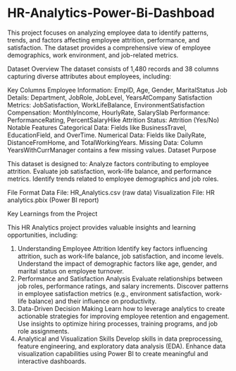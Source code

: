 # HR-Analytics-Power-Bi-Dashboad

This project focuses on analyzing employee data to identify patterns, trends, and factors affecting employee attrition, performance, and satisfaction. The dataset provides a comprehensive view of employee demographics, work environment, and job-related metrics.

Dataset Overview
The dataset consists of 1,480 records and 38 columns capturing diverse attributes about employees, including:

Key Columns
Employee Information: EmpID, Age, Gender, MaritalStatus
Job Details: Department, JobRole, JobLevel, YearsAtCompany
Satisfaction Metrics: JobSatisfaction, WorkLifeBalance, EnvironmentSatisfaction
Compensation: MonthlyIncome, HourlyRate, SalarySlab
Performance: PerformanceRating, PercentSalaryHike
Attrition Status: Attrition (Yes/No)
Notable Features
Categorical Data: Fields like BusinessTravel, EducationField, and OverTime.
Numerical Data: Fields like DailyRate, DistanceFromHome, and TotalWorkingYears.
Missing Data: Column YearsWithCurrManager contains a few missing values.
Dataset Purpose

This dataset is designed to:
Analyze factors contributing to employee attrition.
Evaluate job satisfaction, work-life balance, and performance metrics.
Identify trends related to employee demographics and job roles.

File Format
Data File: HR_Analytics.csv (raw data)
Visualization File: HR analytics.pbix (Power BI report)


Key Learnings from the Project

This HR Analytics project provides valuable insights and learning opportunities, including:
1. Understanding Employee Attrition
Identify key factors influencing attrition, such as work-life balance, job satisfaction, and income levels.
Understand the impact of demographic factors like age, gender, and marital status on employee turnover.
2. Performance and Satisfaction Analysis
Evaluate relationships between job roles, performance ratings, and salary increments.
Discover patterns in employee satisfaction metrics (e.g., environment satisfaction, work-life balance) and their influence on productivity.
3. Data-Driven Decision Making
Learn how to leverage analytics to create actionable strategies for improving employee retention and engagement.
Use insights to optimize hiring processes, training programs, and job role assignments.
4. Analytical and Visualization Skills
Develop skills in data preprocessing, feature engineering, and exploratory data analysis (EDA).
Enhance data visualization capabilities using Power BI to create meaningful and interactive dashboards.
